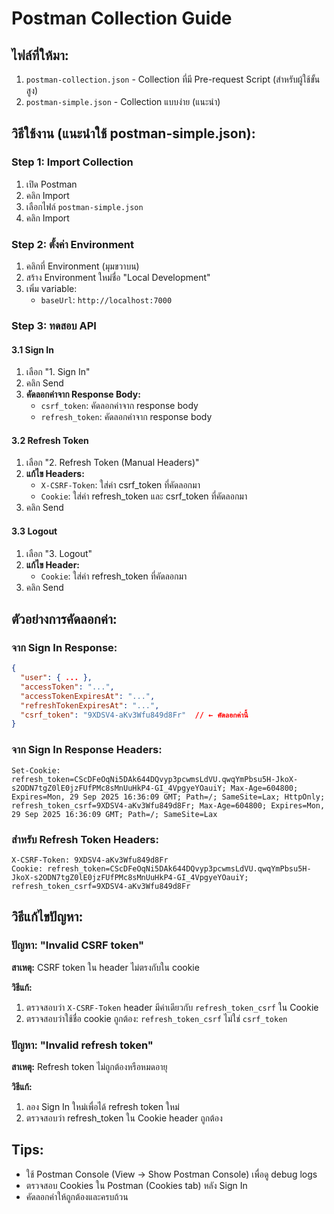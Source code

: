 # Postman Collection Guide

## ไฟล์ที่ให้มา:
1. `postman-collection.json` - Collection ที่มี Pre-request Script (สำหรับผู้ใช้ขั้นสูง)
2. `postman-simple.json` - Collection แบบง่าย (แนะนำ)

## วิธีใช้งาน (แนะนำใช้ postman-simple.json):

### Step 1: Import Collection
1. เปิด Postman
2. คลิก Import
3. เลือกไฟล์ `postman-simple.json`
4. คลิก Import

### Step 2: ตั้งค่า Environment
1. คลิกที่ Environment (มุมขวาบน)
2. สร้าง Environment ใหม่ชื่อ "Local Development"
3. เพิ่ม variable:
   - `baseUrl`: `http://localhost:7000`

### Step 3: ทดสอบ API

#### 3.1 Sign In
1. เลือก "1. Sign In"
2. คลิก Send
3. **คัดลอกค่าจาก Response Body:**
   - `csrf_token`: คัดลอกค่าจาก response body
   - `refresh_token`: คัดลอกค่าจาก response body

#### 3.2 Refresh Token
1. เลือก "2. Refresh Token (Manual Headers)"
2. **แก้ไข Headers:**
   - `X-CSRF-Token`: ใส่ค่า csrf_token ที่คัดลอกมา
   - `Cookie`: ใส่ค่า refresh_token และ csrf_token ที่คัดลอกมา
3. คลิก Send

#### 3.3 Logout
1. เลือก "3. Logout"
2. **แก้ไข Header:**
   - `Cookie`: ใส่ค่า refresh_token ที่คัดลอกมา
3. คลิก Send

## ตัวอย่างการคัดลอกค่า:

### จาก Sign In Response:
```json
{
  "user": { ... },
  "accessToken": "...",
  "accessTokenExpiresAt": "...",
  "refreshTokenExpiresAt": "...",
  "csrf_token": "9XDSV4-aKv3Wfu849d8Fr"  // ← คัดลอกค่านี้
}
```

### จาก Sign In Response Headers:
```
Set-Cookie: refresh_token=CScDFeOqNi5DAk644DQvyp3pcwmsLdVU.qwqYmPbsu5H-JkoX-s2ODN7tgZ0lE0jzFUfPMc8sMnUuHkP4-GI_4VpgyeYOauiY; Max-Age=604800; Expires=Mon, 29 Sep 2025 16:36:09 GMT; Path=/; SameSite=Lax; HttpOnly; refresh_token_csrf=9XDSV4-aKv3Wfu849d8Fr; Max-Age=604800; Expires=Mon, 29 Sep 2025 16:36:09 GMT; Path=/; SameSite=Lax
```

### สำหรับ Refresh Token Headers:
```
X-CSRF-Token: 9XDSV4-aKv3Wfu849d8Fr
Cookie: refresh_token=CScDFeOqNi5DAk644DQvyp3pcwmsLdVU.qwqYmPbsu5H-JkoX-s2ODN7tgZ0lE0jzFUfPMc8sMnUuHkP4-GI_4VpgyeYOauiY; refresh_token_csrf=9XDSV4-aKv3Wfu849d8Fr
```

## วิธีแก้ไขปัญหา:

### ปัญหา: "Invalid CSRF token"
**สาเหตุ:** CSRF token ใน header ไม่ตรงกับใน cookie

**วิธีแก้:**
1. ตรวจสอบว่า `X-CSRF-Token` header มีค่าเดียวกับ `refresh_token_csrf` ใน Cookie
2. ตรวจสอบว่าใช้ชื่อ cookie ถูกต้อง: `refresh_token_csrf` ไม่ใช่ `csrf_token`

### ปัญหา: "Invalid refresh token"
**สาเหตุ:** Refresh token ไม่ถูกต้องหรือหมดอายุ

**วิธีแก้:**
1. ลอง Sign In ใหม่เพื่อได้ refresh token ใหม่
2. ตรวจสอบว่า refresh_token ใน Cookie header ถูกต้อง

## Tips:
- ใช้ Postman Console (View → Show Postman Console) เพื่อดู debug logs
- ตรวจสอบ Cookies ใน Postman (Cookies tab) หลัง Sign In
- คัดลอกค่าให้ถูกต้องและครบถ้วน
